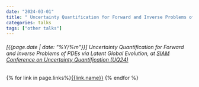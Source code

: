 ```yaml
---
date: "2024-03-01"
title: " Uncertainty Quantification for Forward and Inverse Problems of PDEs via Latent Global Evolution, at SIAM Conference on Uncertainty Quantification (UQ24)"
categories: talks
tags: ["other talks"]
---
```


###### [{{page.date | date: "%Y/%m"}}]   Uncertainty Quantification for Forward and Inverse Problems of PDEs via Latent Global Evolution, at [SIAM Conference on Uncertainty Quantification (UQ24)](https://www.siam.org/conferences/cm/conference/uq24)

{% for link in page.links%}<span class="badge bg-info"><a href="{{link.url}}">{{link.name}}</a></span> {% endfor %}
